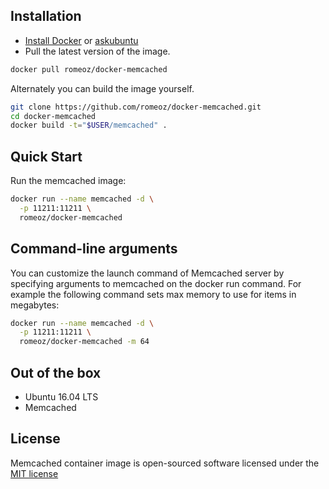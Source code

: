 Installation
-------------------

 * [Install Docker](https://docs.docker.com/installation/) or [askubuntu](http://askubuntu.com/a/473720)
 * Pull the latest version of the image.
 
```bash
docker pull romeoz/docker-memcached
```

Alternately you can build the image yourself.

```bash
git clone https://github.com/romeoz/docker-memcached.git
cd docker-memcached
docker build -t="$USER/memcached" .
```

Quick Start
-------------------

Run the memcached image:

```bash
docker run --name memcached -d \
  -p 11211:11211 \
  romeoz/docker-memcached
```

Command-line arguments
-------------------

You can customize the launch command of Memcached server by specifying arguments to memcached on the docker run command. For example the following command sets max memory to use for items in megabytes:

```bash
docker run --name memcached -d \
  -p 11211:11211 \
  romeoz/docker-memcached -m 64
```

Out of the box
-------------------
 * Ubuntu 16.04 LTS
 * Memcached

License
-------------------

Memcached container image is open-sourced software licensed under the [MIT license](http://opensource.org/licenses/MIT)